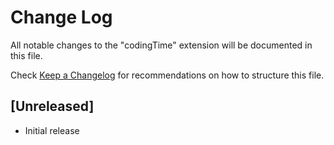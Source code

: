 # Change Log
All notable changes to the "codingTime" extension will be documented in this file.

Check [Keep a Changelog](http://keepachangelog.com/) for recommendations on how to structure this file.

## [Unreleased]
- Initial release